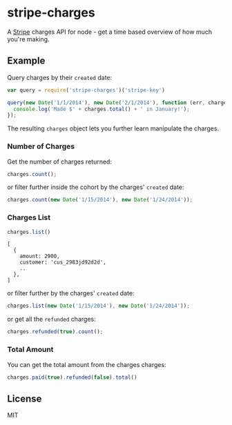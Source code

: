 
# stripe-charges

  A [Stripe](https://stripe.com) charges API for node  - get a time based overview of how much you're making.

## Example

Query charges by their `created` date:

```js
var query = require('stripe-charges')('stripe-key')

query(new Date('1/1/2014'), new Date('2/1/2014'), function (err, charges) {
  console.log('Made $' + charges.total() + ' in January!');
});
```

The resulting `charges` object lets you further learn manipulate the charges.

### Number of Charges

Get the number of charges returned:

```js
charges.count();
```

or filter further inside the cohort by the charges' `created` date:

```js
charges.count(new Date('1/15/2014'), new Date('1/24/2014'));
```

### Charges List

```js
charges.list()
```
```
[
  {
    amount: 2900,
    customer: 'cus_2983jd92d2d',
    ..
  },
]
```

or filter further by the charges' `created` date:

```js
charges.list(new Date('1/15/2014'), new Date('1/24/2014'));
```

or get all the `refunded` charges:

```js
charges.refunded(true).count();
```

### Total Amount

You can get the total amount from the charges charges:

```js
charges.paid(true).refunded(false).total()
```

## License

MIT